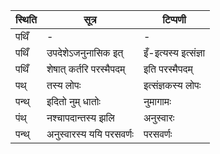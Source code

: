 | स्थिति | सूत्र | टिप्पणी |
| ----- | ------- | ------ |
| पथिँ | - | - |
| पथिँ | उपदेशेऽजनुनासिक इत् | इँ-इत्यस्य इत्संज्ञा |
| पथिँ | शेषात् कर्तरि परस्मैपदम् | इति परस्मैपदम् |
| पथ् | तस्य लोपः | इत्संज्ञकस्य लोपः |
| पन्थ् | इदितो नुम् धातोः | नुमागामः |
| पंथ् | नश्चापदान्तस्य झलि | अनुस्वारः |
| पन्थ् | अनुस्वारस्य ययि परसवर्णः | परसवर्णः |
